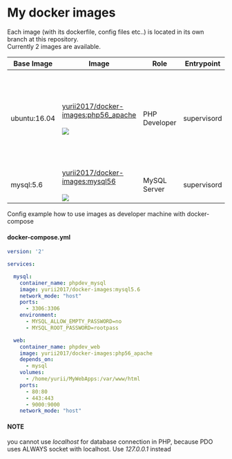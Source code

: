 # My docker images

Each image (with its dockerfile, config files etc..) is located in its own branch at this repository.  
Currently 2 images are available.


| Base Image     | Image                                | Role           | Entrypoint     | Ports              |  Applications  |
|----------------| -------------------------------------|----------------|:--------------:|--------------------|------:|
| ubuntu:16.04   | [yurii2017/docker-images:php56_apache](https://github.com/yurii-github/docker-images/tree/php56_apache) <br><br> [![](https://images.microbadger.com/badges/image/yurii2017/docker-images:php56_apache.svg)](http://microbadger.com/images/yurii2017/docker-images:php56_apache "Get your own image badge on microbadger.com")  | PHP Developer  | supervisord    | 80<br>443<br>9000  | PH 5.6 (source)<br>Xdebug (source)<br>PHPUnit (lastest)<br>Apache 2.4<br>htop<br>man<br>wget<br>nano |
| mysql:5.6      | [yurii2017/docker-images:mysql56](https://github.com/yurii-github/docker-images/tree/mysql56) <br><br>[![](https://images.microbadger.com/badges/image/yurii2017/docker-images:mysql56.svg)](http://microbadger.com/images/yurii2017/docker-images:mysql56 "Get your own image badge on microbadger.com")     | MySQL Server   | supervisord    | 3306               | MySQL 5.6 |


Config example how to use images as developer machine with docker-compose

#### docker-compose.yml

```yml
version: '2'

services:

  mysql:
    container_name: phpdev_mysql
    image: yurii2017/docker-images:mysql5.6
    network_mode: "host"
    ports:
      - 3306:3306
    environment:
      - MYSQL_ALLOW_EMPTY_PASSWORD=no
      - MYSQL_ROOT_PASSWORD=rootpass

  web:
    container_name: phpdev_web
    image: yurii2017/docker-images:php56_apache
    depends_on:
      - mysql
    volumes:
      - /home/yurii/MyWebApps:/var/www/html
    ports:
      - 80:80
      - 443:443
      - 9000:9000
    network_mode: "host"
```

#### NOTE

you cannot use *localhost* for database connection in PHP, because PDO uses ALWAYS socket with localhost. Use *127.0.0.1* instead
